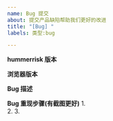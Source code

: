 ```yaml
---
name: Bug 提交
about: 提交产品缺陷帮助我们更好的改进
title: "[Bug] "
labels: 类型:bug

---
```


**hummerrisk 版本**


**浏览器版本**


**Bug 描述**


**Bug 重现步骤(有截图更好)**
1.  
2.
3.
